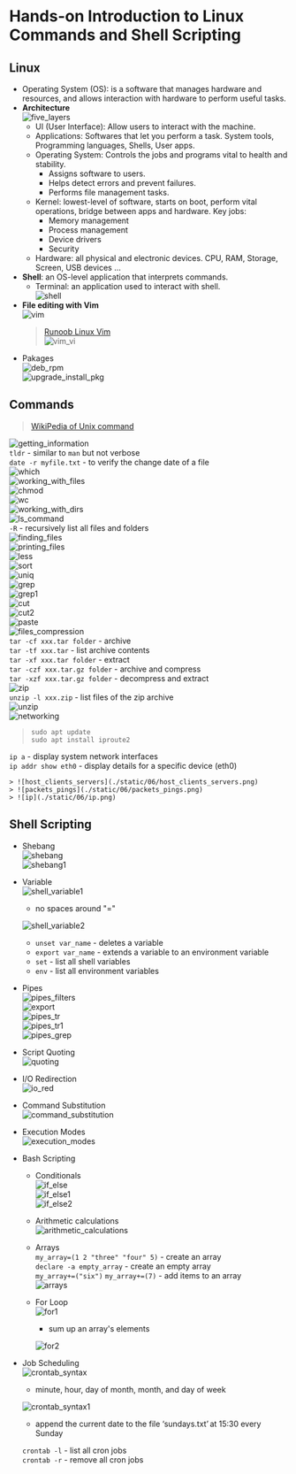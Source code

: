 # Hands-on Introduction to Linux Commands and Shell Scripting  
## Linux  
- Operating System (OS): is a software that manages hardware and resources, and allows interaction with hardware to perform useful tasks.  
- **Architecture**  
    ![five_layers](./static/06/five_layers.png)  
    - UI (User Interface): Allow users to interact with the machine.  
    - Applications: Softwares that let you perform a task. System tools, Programming languages, Shells, User apps.  
    - Operating System: Controls the jobs and programs vital to health and stability.  
        - Assigns software to users.  
        - Helps detect errors and prevent failures.  
        - Performs file management tasks.  
    - Kernel: lowest-level of software, starts on boot, perform vital operations, bridge between apps and hardware. Key jobs:  
        - Memory management  
        - Process management  
        - Device drivers  
        - Security  
    - Hardware: all physical and electronic devices. CPU, RAM, Storage, Screen, USB devices ...  
- **Shell**: an OS-level application that interprets commands.  
    - Terminal: an application used to interact with shell.  
    ![shell](./static/06/shell.png)  
- **File editing with Vim**  
    ![vim](./static/06/vim.png)  
    > [Runoob Linux Vim](https://www.runoob.com/linux/linux-vim.html)  
    > ![vim_vi](./static/06/vim_vi.png)  
- Pakages  
    ![deb_rpm](./static/06/deb_rpm.png)  
    ![upgrade_install_pkg](./static/06/upgrade_install_pkg.png)  
## Commands  
> [WikiPedia of Unix command](https://en.wikipedia.org/wiki/List_of_POSIX_commands)  

![getting_information](./static/06/getting_information.png)  
`tldr` - similar to `man` but not verbose  
`date -r myfile.txt` - to verify the change date of a file  
    ![which](./static/06/which.png)  
![working_with_files](./static/06/working_with_files.png)  
    ![chmod](./static/06/chmod.png)  
    ![wc](./static/06/wc.png)  
![working_with_dirs](./static/06/working_with_dirs.png)  
    ![ls_command](./static/06/ls_command.png)  
    `-R` - recursively list all files and folders  
    ![finding_files](./static/06/finding_files.png)  
![printing_files](./static/06/printing_files.png)  
    ![less](./static/06/less.png)  
    ![sort](./static/06/sort.png)  
    ![uniq](./static/06/uniq.png)  
    ![grep](./static/06/grep.png)  
    ![grep1](./static/06/grep1.png)  
    ![cut](./static/06/cut.png)  
    ![cut2](./static/06/cut2.png)  
    ![paste](./static/06/paste.png)  
![files_compression](./static/06/files_compression.png)  
`tar -cf xxx.tar folder` - archive  
`tar -tf xxx.tar` - list archive contents  
`tar -xf xxx.tar folder` - extract  
`tar -czf xxx.tar.gz folder` - archive and compress  
`tar -xzf xxx.tar.gz folder` - decompress and extract  
    ![zip](./static/06/zip.png)  
    `unzip -l xxx.zip` - list files of the zip archive  
    ![unzip](./static/06/unzip.png)  
![networking](./static/06/networking.png)  
> `sudo apt update`  
> `sudo apt install iproute2`  

`ip a` - display system network interfaces  
`ip addr show eth0` - display details for a specific device (eth0)  
>
    > ![host_clients_servers](./static/06/host_clients_servers.png)  
    > ![packets_pings](./static/06/packets_pings.png)  
    > ![ip](./static/06/ip.png)  

## Shell Scripting  
- Shebang  
![shebang](./static/06/shebang.png)  
![shebang1](./static/06/shebang1.png)  
- Variable  
    ![shell_variable1](./static/06/shell_variable1.png)  
    - no spaces around "="  

    ![shell_variable2](./static/06/shell_variable2.png)  
    - `unset var_name` - deletes a variable   
    - `export var_name` - extends a variable to an environment variable  
    - `set` - list all shell variables  
    - `env` - list all environment variables  
- Pipes  
    ![pipes_filters](./static/06/pipes_filters.png)  
    ![export](./static/06/export.png)  
    ![pipes_tr](./static/06/pipes_tr.png)  
    ![pipes_tr1](./static/06/pipes_tr1.png)  
    ![pipes_grep](./static/06/pipes_grep.png)  
- Script Quoting  
    ![quoting](./static/06/quoting.png)  
- I/O Redirection  
    ![io_red](./static/06/io_red.png)  
- Command Substitution  
    ![command_substitution](./static/06/command_substitution.png)  
- Execution Modes  
    ![execution_modes](./static/06/execution_modes.png)  
- Bash Scripting  
    - Conditionals  
    ![if_else](./static/06/if_else.png)  
    ![if_else1](./static/06/if_else1.png)  
    ![if_else2](./static/06/if_else2.png)  
    - Arithmetic calculations  
    ![arithmetic_calculations](./static/06/arithmetic_calculations.png)  
    - Arrays  
    `my_array=(1 2 "three" "four" 5)` - create an array  
    `declare -a empty_array` - create an empty array  
    `my_array+=("six")`  `my_array+=(7)` - add items to an array  
    ![arrays](./static/06/arrays.png)  
    - For Loop  
        ![for1](./static/06/for1.png)  
        - sum up an array's elements  

        ![for2](./static/06/for2.png)  
- Job Scheduling  
    ![crontab_syntax](./static/06/crontab_syntax.png)      
    - minute, hour, day of month, month, and day of week  

    ![crontab_syntax1](./static/06/crontab_syntax1.png)  
    - append the current date to the file ‘sundays.txt’ at 15:30 every Sunday  

    `crontab -l` - list all cron jobs  
    `crontab -r` - remove all cron jobs  
